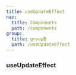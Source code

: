 ```yaml
---
title: useUpdateEffect
nav:
  title: Components
  path: /components
group:
  title: groupB
  path: /useUpdateEffect
---
```


### useUpdateEffect
